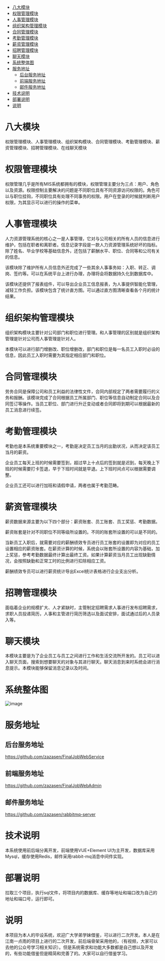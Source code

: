 - [八大模块](#八大模块)
- [权限管理模块](#权限管理模块)
- [人事管理模块](#人事管理模块)
- [组织架构管理模块](#组织架构管理模块)
- [合同管理模块](#合同管理模块)
- [考勤管理模块](#考勤管理模块)
- [薪资管理模块](#薪资管理模块)
- [招聘管理模块](#招聘管理模块)
- [聊天模块](#聊天模块)
- [系统整体图](#系统整体图)
- [服务地址](#服务地址)
    - [后台服务地址](#后台服务地址)
    - [前端服务地址](#前端服务地址)
    - [邮件服务地址](#邮件服务地址)
- [技术说明](#技术说明)
- [部署说明](#部署说明)
- [说明](#说明)
# 八大模块
权限管理模块、人事管理模块、组织架构模块、合同管理模块、考勤管理模块、薪资管理模块、招聘管理模块、在线聊天模块
# 权限管理模块
权限管理几乎是所有MIS系统都拥有的模块，权限管理主要分为三点：用户、角色以及资源。权限控制主要解决的问题是不同职位具有不同资源访问权限的。角色可以与职位挂钩，不同职位具有处理不同事务的权限。用户在登录的时候就判断用户权限，为其显示可以进行的操作的菜单。
# 人事管理模块
人力资源管理系统的核心之一是人事管理，它对与公司相关的所有人员的信息进行维护，包括在职者和离职者。信息记录字段是一款人力资源管理系统好坏的指标。除了姓名、毕业学校等基础信息外，还包括了薪酬水平、职位、合同等和公司有关的信息。

该模块除了维护所有人员信息外还完成了一些其余人事事务如：入职、转正、调岗、签约等。可以在系统平台上进行办理，办理将会将数据持久化到数据库中。

该模块还提供了报表组件，可以导出企业员工信息报表，为人事提供智能化管理，减轻工作负担。该模块包含了统计直方图。可以通过直方图清晰查看各个月的统计结果。
# 组织架构管理模块
组织架构模块主要针对公司部门和职位进行管理。和人事管理的区别就是组织架构管理是针对公司而人事管理是针对人。

本模块可以进行部门增删改、职位增删改，部门和职位是每一名员工入职时必设的信息，因此员工入职时需要为其指定相应部门和职位。
# 合同管理模块
劳务合同是保障公司和员工利益的法律性文件，合同内部规定了两者需要履行的义务和报酬。该模块完成了合同根据员工所属部门、职位等信息自动制定合同以及合同签订等操作。当员工职位、部门进行升迁变动或者合同即将到期可以根据最新的员工消息进行续签。
# 考勤管理模块
考勤也是本系统重要模块之一，考勤是决定员工当月的出勤状况，从而决定该员工当月的薪资。

企业员工每天上班的时候需要签到，超过早上十点后的签到就是迟到，每天晚上下班的时候需要打卡签退，早于下班时间就是早退。上下班时间点可以根据需要调整。

企业员工还可以进行加班和请假申请，两者也属于考勤范畴。
# 薪资管理模块
薪资数据来源主要为以下四个部分：薪资账套、员工账套、员工奖惩、考勤数据。

薪资账套是针对不同职位不同等级所设置的。不同的账套所设置的可以是不同的。

当新员工入职后，就需要对应的薪酬绩效专员进行员工账套的设置即为对应的员工设置相应的薪资账套。在薪资计算的时候，系统会以账套所设置的内容为基础，加上奖惩，参考考勤数据最终计算出最终工资。如果计算薪资当月员工出现缺勤情况，会按照缺勤和正常工时的比例进行扣除相应工资。

薪酬绩效专员可以进行薪资统计导出Excel统计表格进行企业支出分析。
# 招聘管理模块
面临着企业的规模扩大、人才紧缺时，主管制定招聘需求人事进行发布招聘需求，求职人员投递简历，人事和主管进行简历筛选以及面试安排，面试通过后的人员录入等。
# 聊天模块
本模块主要是为了企业员工与员工之间进行工作和生活交流所开发的。员工可以进入聊天页面，搜索到想要聊天的对象与其进行聊天。聊天消息到来时系统会进行消息提示。本模块能够保留消息记录以及时间。

# 系统整体图
![image](https://note.youdao.com/yws/public/resource/89a82dd154f78a74fe9e0d46135653db/xmlnote/8205C8C5E240459FA29CE5E08E164510/10010)

# 服务地址
## 后台服务地址
https://github.com/zazasen/FinalJobWebService
## 前端服务地址
https://github.com/zazasen/FinalJobWebAdmin
## 邮件服务地址
https://github.com/zazasen/rabbitmq-server

# 技术说明
本系统使用前后端分离开发，前端使用VUE+Element UI为主开发，数据库采用 Mysql，缓存使用Redis，邮件采用rabbit-mq消息中间件实现。
# 部署说明
拉取三个项目，执行sql文件，将项目内的数据库、缓存等地址和端口改为自己的地址和端口号，运行即可。

# 说明
本项目为本人的毕设系统，欢迎广大学弟学妹借鉴，可以进行二次开发。本人是在江南一点雨的项目上进行的二次开发，前后端骨架采用他的，（有视频，大家可以去他的公众号学习相关知识）。但是系统需求和功能大多数都是自己想以及开发的，有些功能借鉴但是精简和完善了的。大家可以自行借鉴学习。


